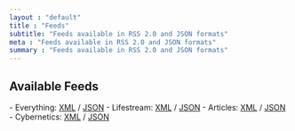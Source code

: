 ```yaml
---
layout : "default"
title : "Feeds"
subtitle: "Feeds available in RSS 2.0 and JSON formats"
meta : "Feeds available in RSS 2.0 and JSON formats"
summary : "Feeds available in RSS 2.0 and JSON formats"
---
```

<h2>Available Feeds</h2>
- Everything: <span class="f7 grey"><a rel="alternate" type="application/rss+xml" title="Subscribe to everything" href="{{site.url}}/feeds/everything.xml">XML</a> / <a rel="alternate" type="application/json" title="Subscribe to everything" href="{{site.url}}/feeds/everything.json">JSON</a></span>
- Lifestream: <span class="f7 grey"><a rel="alternate" type="application/rss+xml" title="Give me all the little things only, nothing heavy" href="{{site.url}}/feeds/lifestream.xml">XML</a> / <a rel="alternate" type="application/json" title="Give me all the little things only, nothing heavy" href="{{site.url}}/feeds/lifestream.json">JSON</a></span>
- Articles: <span class="f7 grey"><a rel="alternate" type="application/rss+xml" title="I just want the articles" href="{{site.url}}/feeds/articles.xml">XML</a> / <a rel="alternate" type="application/json" title="I just want the articles" href="{{site.url}}/feeds/articles.json">JSON</a></span>
- Cybernetics: <span class="f7 grey"><a rel="alternate" type="application/rss+xml" title="I'm just interested in Cybernetics" href="{{site.url}}/feeds/cybernetics.xml">XML</a> / <a rel="alternate" type="application/json" title="I'm just interested in Cybernetics" href="{{site.url}}/feeds/cybernetics.json">JSON</a></span>
